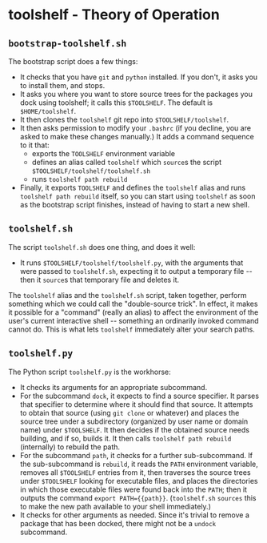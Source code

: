 toolshelf - Theory of Operation
===============================

`bootstrap-toolshelf.sh`
------------------------

The bootstrap script does a few things:

- It checks that you have `git` and `python` installed.  If you don't, it asks
  you to install them, and stops.
- It asks you where you want to store source trees for the packages you dock
  using toolshelf; it calls this `$TOOLSHELF`.  The default is
  `$HOME/toolshelf`.
- It then clones the `toolshelf` git repo into `$TOOLSHELF/toolshelf`.
- It then asks permission to modify your `.bashrc` (if you decline, you are
  asked to make these changes manually.)  It adds a command sequence to it
  that:
  * exports the `TOOLSHELF` environment variable
  * defines an alias called `toolshelf` which `source`s the script
    `$TOOLSHELF/toolshelf/toolshelf.sh`
  * runs `toolshelf path rebuild`
- Finally, it exports `TOOLSHELF` and defines the `toolshelf` alias and runs
  `toolshelf path rebuild` itself, so you can start using `toolshelf` as soon
  as the bootstrap script finishes, instead of having to start a new shell.

`toolshelf.sh`
--------------

The script `toolshelf.sh` does one thing, and does it well:

- It runs `$TOOLSHELF/toolshelf/toolshelf.py`, with the arguments that were
  passed to `toolshelf.sh`, expecting it to output a temporary file -- then
  it `source`s that temporary file and deletes it.

The `toolshelf` alias and the `toolshelf.sh` script, taken together, perform
something which we could call the "double-source trick".  In effect, it makes
it possible for a "command" (really an alias) to affect the environment of
the user's current interactive shell -- something an ordinarily invoked
command cannot do.  This is what lets `toolshelf` immediately alter your
search paths.

`toolshelf.py`
--------------

The Python script `toolshelf.py` is the workhorse:

- It checks its arguments for an appropriate subcommand.
- For the subcommand `dock`, it expects to find a source specifier.  It parses
  that specifier to determine where it should find that source.  It attempts
  to obtain that source (using `git clone` or whatever) and places the source
  tree under a subdirectory (organized by user name or domain name) under
  `$TOOLSHELF`.  It then decides if the obtained source needs building, and if
  so, builds it.  It then calls `toolshelf path rebuild` (internally) to
  rebuild the path.
- For the subcommand `path`, it checks for a further sub-subcommand.
  If the sub-subcommand is `rebuild`, it reads the `PATH` environment variable,
  removes all `$TOOLSHELF` entries from it, then traverses the source trees
  under `$TOOLSHELF` looking for executable files, and places the directories
  in which those executable files were found back into the `PATH`; then it
  outputs the command `export PATH={{path}}`.  (`toolshelf.sh` `sources` this
  to make the new path available to your shell immediately.)
- It checks for other arguments as needed.  Since it's trivial to remove a
  package that has been docked, there might not be a `undock` subcommand.
